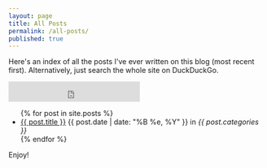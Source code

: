 ```yaml
---
layout: page
title: All Posts
permalink: /all-posts/
published: true
---
```

Here's an index of all the posts I've ever written on this blog (most recent first). Alternatively, just search the whole site on DuckDuckGo.
<iframe src="https://duckduckgo.com/search.html?width=200&site=https://dcisbusy.github.io&prefill=Search DuckDuckGo" style="overflow:hidden;margin:0;padding:0;width:258px;height:40px;" frameborder="0"></iframe>
<ul>
  {% for post in site.posts %}
    <li>
      <a href="{{ post.url }}">{{ post.title }}</a> {{ post.date | date: "%B %e, %Y" }} in <em>{{ post.categories }}</em>
    </li>
  {% endfor %}
</ul>
Enjoy!
